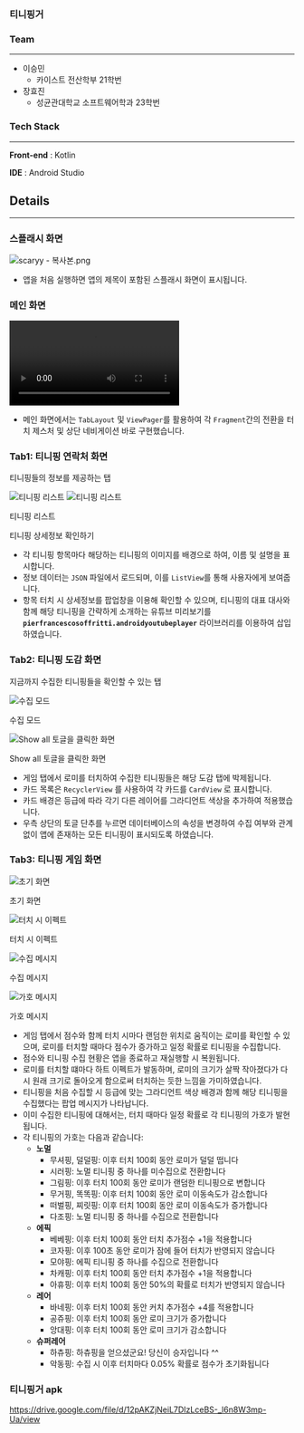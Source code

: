 ### 티니핑거
### Team

---

- 이승민
    - 카이스트 전산학부 21학번
- 장효진
    - 성균관대학교 소프트웨어학과 23학번

### Tech Stack

---

**Front-end** : Kotlin

**IDE** : Android Studio

## Details

---

### 스플래시 화면




![scaryy - 복사본.png](10.png)

- 앱을 처음 실행하면 앱의 제목이 포함된 스플래시 화면이 표시됩니다.

### 메인 화면

![main_hwameon.mp4](7..mp4)

- 메인 화면에서는 `TabLayout` 및 `ViewPager`를 활용하여 각 `Fragment`간의 전환을 터치 제스처 및 상단 네비게이션 바로 구현했습니다.

### Tab1: 티니핑 연락처 화면

티니핑들의 정보를 제공하는 탭

![티니핑 리스트](7.jpg) ![티니핑 리스트](9.jpg)

티니핑 리스트

티니핑 상세정보 확인하기

- 각 티니핑 항목마다 해당하는 티니핑의 이미지를 배경으로 하여, 이름 및 설명을 표시합니다.
- 정보 데이터는 `JSON` 파일에서 로드되며, 이를 `ListView`를 통해 사용자에게 보여줍니다.
- 항목 터치 시 상세정보를 팝업창을 이용해 확인할 수 있으며, 티니핑의 대표 대사와 함께 해당 티니핑을 간략하게 소개하는 유튜브 미리보기를 **`pierfrancescosoffritti.androidyoutubeplayer`** 라이브러리를 이용하여 삽입하였습니다.

### Tab2: 티니핑 도감 화면

지금까지 수집한 티니핑들을 확인할 수 있는 탭

![수집 모드](9.jpg)

수집 모드

![Show all 토글을 클릭한 화면](1.jpg)

Show all 토글을 클릭한 화면

- 게임 탭에서 로미를 터치하여 수집한 티니핑들은 해당 도감 탭에 박제됩니다.
- 카드 목록은 `RecyclerView` 를 사용하여 각 카드를 `CardView` 로 표시합니다.
- 카드 배경은 등급에 따라 각기 다른 레이어를 그라디언트 색상을 추가하여 적용했습니다.
- 우측 상단의 토글 단추를 누르면 데이터베이스의 속성을 변경하여 수집 여부와 관계없이 앱에 존재하는 모든 티니핑이 표시되도록 하였습니다.

### Tab3: 티니핑 게임 화면

![초기 화면](2.jpg)

초기 화면

![터치 시 이펙트](3.jpg)

터치 시 이펙트

![수집 메시지](4.jpg)

수집 메시지

![가호 메시지](5..jpg)

가호 메시지

- 게임 탭에서 점수와 함께 터치 시마다 랜덤한 위치로 움직이는 로미를 확인할 수 있으며, 로미를 터치할 때마다 점수가 증가하고 일정 확률로 티니핑을 수집합니다.
- 점수와 티니핑 수집 현황은 앱을 종료하고 재실행할 시 복원됩니다.
- 로미를 터치할 떄마다 하트 이펙트가 발동하며, 로미의 크기가 살짝 작아졌다가 다시 원래 크기로 돌아오게 함으로써 터치하는 듯한 느낌을 가미하였습니다.
- 티니핑을 처음 수집할 시 등급에 맞는 그라디언트 색상 배경과 함께 해당 티니핑을 수집했다는 팝업 메시지가 나타납니다.
- 이미 수집한 티니핑에 대해서는, 터치 때마다 일정 확률로 각 티니핑의 가호가 발현됩니다.
- 각 티니핑의 가호는 다음과 같습니다:
    - **노멀**
        - 무셔핑, 덜덜핑: 이후 터치 100회 동안 로미가 덜덜 떱니다
        - 시러핑: 노멀 티니핑 중 하나를 미수집으로 전환합니다
        - 그림핑: 이후 터치 100회 동안 로미가 랜덤한 티니핑으로 변합니다
        - 무거핑, 똑똑핑: 이후 터치 100회 동안 로미 이동속도가 감소합니다
        - 떠벌핑, 찌릿핑: 이후 터치 100회 동안 로미 이동속도가 증가합니다
        - 다조핑: 노멀 티니핑 중 하나를 수집으로 전환합니다
    - **에픽**
        - 베베핑: 이후 터치 100회 동안 터치 추가점수 +1을 적용합니다
        - 코자핑: 이후 100초 동안 로미가 잠에 들어 터치가 반영되지 않습니다
        - 모야핑: 에픽 티니핑 중 하나를 수집으로 전환합니다
        - 차캐핑: 이후 터치 100회 동안 터치 추가점수 +1을 적용합니다
        - 아휴핑: 이후 터치 100회 동안 50%의 확률로 터치가 반영되지 않습니다
    - **레어**
        - 바네핑: 이후 터치 100회 동안 커치 추가점수 +4를 적용합니다
        - 공쥬핑: 이후 터치 100회 동안 로미 크기가 증가합니다
        - 앙대핑: 이후 터치 100회 동안 로미 크기가 감소합니다
    - **슈퍼레어**
        - 하츄핑: 하츄핑을 얻으셨군요! 당신이 승자입니다 ^^
        - 악동핑: 수집 시 이후 터치마다 0.05% 확률로 점수가 초기화됩니다

### 티니핑거 apk
https://drive.google.com/file/d/12pAKZjNeiL7DIzLceBS-_l6n8W3mp-Ua/view
